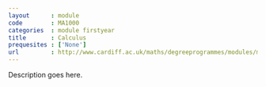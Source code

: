 ```yaml
---
layout      : module
code        : MA1000
categories  : module firstyear
title       : Calculus
prequesites : ['None']
url         : http://www.cardiff.ac.uk/maths/degreeprogrammes/modules/ma1000.html
---
```


Description goes here.

